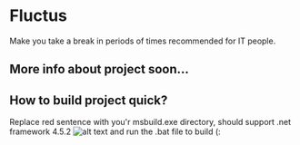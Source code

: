 # Fluctus
Make you take a break in periods of times recommended for IT people.
## More info about project soon...
## How to build project quick?
Replace red sentence with you'r msbuild.exe directory, should support .net framework 4.5.2
![alt text](https://i.imgur.com/uo4QbnE.png)
and run the .bat file to build (:
